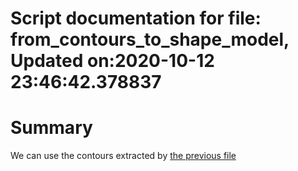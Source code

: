 
Script documentation for file: from_contours_to_shape_model, Updated on:2020-10-12 23:46:42.378837
==================================================================================================

# Summary


We can use the contours extracted by [the previous file](./get_statistical_shape_model.py) 